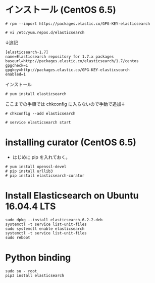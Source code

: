 # インストール (CentOS 6.5)

```
# rpm --import https://packages.elastic.co/GPG-KEY-elasticsearch
```



```
# vi /etc/yum.repos.d/elasticsearch
```

↓追記

```
[elasticsearch-1.7]
name=Elasticsearch repository for 1.7.x packages
baseurl=http://packages.elastic.co/elasticsearch/1.7/centos
gpgcheck=1
gpgkey=http://packages.elastic.co/GPG-KEY-elasticsearch
enabled=1
```

インストール

```
# yum install elasticsearch
```

ここまでの手順では chkconfig に入らないので手動で追加↓

```
# chkconfig --add elasticsearch
```

```
# service elasticsearch start
```


# installing curator (CentOS 6.5)

- はじめに pip を入れておく。

```
# yum install openssl-devel
# pip install urllib3
# pip install elasticsearch-curator
```


# Install Elasticsearch on Ubuntu 16.04.4 LTS

```
sudo dpkg --install elasticsearch-6.2.2.deb
systemctl -t service list-unit-files
sudo systemctl enable elasticsearch
systemctl -t service list-unit-files
sudo reboot
```

# Python binding

```
sudo su - root
pip3 install elasticsearch
```
